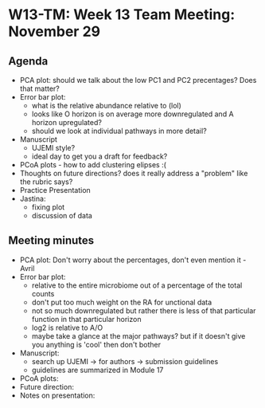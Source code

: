 # W13-TM: Week 13 Team Meeting: November 29

## Agenda

* PCA plot: should we talk about the low PC1 and PC2 precentages? Does that matter?
* Error bar plot:
  * what is the relative abundance relative to (lol)
  * looks like O horizon is on average more downregulated and A horizon upregulated?
  * should we look at individual pathways in more detail?
* Manuscript
  * UJEMI style?
  * ideal day to get you a draft for feedback?
* PCoA plots - how to add clustering elipses :(
* Thoughts on future directions? does it really address a "problem" like the rubric says?
* Practice Presentation
* Jastina: 
  * fixing plot
  * discussion of data


## Meeting minutes
* PCA plot: Don't worry about the percentages, don't even mention it - Avril
* Error bar plot:
  * relative to the entire microbiome out of a percentage of the total counts
  * don't put too much weight on the RA for unctional data
  * not so much downregulated but rather there is less of that particular function in that particular horizon
  * log2 is relative to A/O
  * maybe take a glance at the major pathways? but if it doesn't give you anything is 'cool' then don't bother
* Manuscript:
  * search up UJEMI -> for authors -> submission guidelines
  * guidelines are summarized in Module 17 
* PCoA plots:
* Future direction:
* Notes on presentation: 
